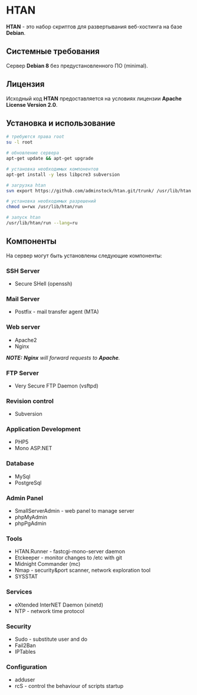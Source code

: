 # HTAN

**HTAN** - это набор скриптов для развертывания веб-хостинга на базе **Debian**.

## Системные требования

Сервер **Debian 8** без предустановленного ПО (minimal).

## Лицензия

Исходный код **HTAN** предоставляется на условиях лицензии **Apache License Version 2.0**.

## Установка и использование

```bash
# требуются права root
su -l root

# обновление сервера
apt-get update && apt-get upgrade

# установка необходимых компонентов
apt-get install -y less libpcre3 subversion

# загрузка htan
svn export https://github.com/adminstock/htan.git/trunk/ /usr/lib/htan

# установка необходимых разрешений
chmod u=rwx /usr/lib/htan/run

# запуск htan
/usr/lib/htan/run --lang=ru
```

## Компоненты

На сервер могут быть установлены следующие компоненты:

### SSH Server
- Secure SHell (openssh)

### Mail Server
- Postfix - mail transfer agent (MTA)

### Web server
- Apache2
- Nginx

_**NOTE:** **Nginx** will forward requests to **Apache**._

### FTP Server
- Very Secure FTP Daemon (vsftpd)

### Revision control
- Subversion

### Application Development
- PHP5
- Mono ASP.NET

### Database
- MySql
- PostgreSql

### Admin Panel
- SmallServerAdmin - web panel to manage server
- phpMyAdmin
- phpPgAdmin

### Tools
- HTAN.Runner - fastcgi-mono-server daemon
- Etckeeper - monitor changes to /etc with git
- Midnight Commander (mc)
- Nmap - security&port scanner, network exploration tool
- SYSSTAT

### Services
- eXtended InterNET Daemon (xinetd)
- NTP - network time protocol

### Security
- Sudo - substitute user and do
- Fail2Ban
- IPTables

### Configuration
- adduser
- rcS - control the behaviour of scripts startup

